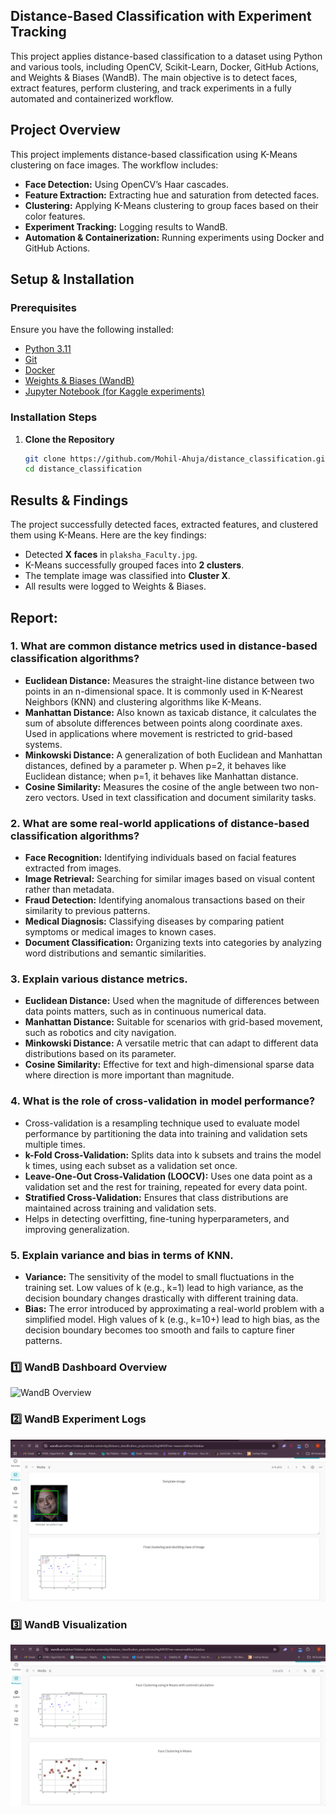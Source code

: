 ## Distance-Based Classification with Experiment Tracking

This project applies distance-based classification to a dataset using Python and various tools, including OpenCV, Scikit-Learn, Docker, GitHub Actions, and Weights & Biases (WandB). The main objective is to detect faces, extract features, perform clustering, and track experiments in a fully automated and containerized workflow.

## Project Overview

This project implements distance-based classification using K-Means clustering on face images. The workflow includes:

- **Face Detection:** Using OpenCV’s Haar cascades.
- **Feature Extraction:** Extracting hue and saturation from detected faces.
- **Clustering:** Applying K-Means clustering to group faces based on their color features.
- **Experiment Tracking:** Logging results to WandB.
- **Automation & Containerization:** Running experiments using Docker and GitHub Actions.

## Setup & Installation

### Prerequisites

Ensure you have the following installed:

- [Python 3.11](https://www.python.org/downloads/)
- [Git](https://git-scm.com/downloads)
- [Docker](https://www.docker.com/products/docker-desktop)
- [Weights &amp; Biases (WandB)](https://wandb.ai/site)
- [Jupyter Notebook (for Kaggle experiments)](https://jupyter.org/install)

### Installation Steps

1. **Clone the Repository**
   ```bash
   git clone https://github.com/Mohil-Ahuja/distance_classification.git
   cd distance_classification
   ```

## Results & Findings

The project successfully detected faces, extracted features, and clustered them using K-Means. Here are the key findings:

- Detected **X faces** in `plaksha_Faculty.jpg`.
- K-Means successfully grouped faces into **2 clusters**.
- The template image was classified into **Cluster X**.
- All results were logged to Weights & Biases.

## Report:

### 1. What are common distance metrics used in distance-based classification algorithms?

- **Euclidean Distance:** Measures the straight-line distance between two points in an n-dimensional space. It is commonly used in K-Nearest Neighbors (KNN) and clustering algorithms like K-Means.
- **Manhattan Distance:** Also known as taxicab distance, it calculates the sum of absolute differences between points along coordinate axes. Used in applications where movement is restricted to grid-based systems.
- **Minkowski Distance:** A generalization of both Euclidean and Manhattan distances, defined by a parameter p. When p=2, it behaves like Euclidean distance; when p=1, it behaves like Manhattan distance.
- **Cosine Similarity:** Measures the cosine of the angle between two non-zero vectors. Used in text classification and document similarity tasks.

### 2. What are some real-world applications of distance-based classification algorithms?

- **Face Recognition:** Identifying individuals based on facial features extracted from images.
- **Image Retrieval:** Searching for similar images based on visual content rather than metadata.
- **Fraud Detection:** Identifying anomalous transactions based on their similarity to previous patterns.
- **Medical Diagnosis:** Classifying diseases by comparing patient symptoms or medical images to known cases.
- **Document Classification:** Organizing texts into categories by analyzing word distributions and semantic similarities.

### 3. Explain various distance metrics.

- **Euclidean Distance:** Used when the magnitude of differences between data points matters, such as in continuous numerical data.
- **Manhattan Distance:** Suitable for scenarios with grid-based movement, such as robotics and city navigation.
- **Minkowski Distance:** A versatile metric that can adapt to different data distributions based on its parameter.
- **Cosine Similarity:** Effective for text and high-dimensional sparse data where direction is more important than magnitude.

### 4. What is the role of cross-validation in model performance?

- Cross-validation is a resampling technique used to evaluate model performance by partitioning the data into training and validation sets multiple times.
- **k-Fold Cross-Validation:** Splits data into k subsets and trains the model k times, using each subset as a validation set once.
- **Leave-One-Out Cross-Validation (LOOCV):** Uses one data point as a validation set and the rest for training, repeated for every data point.
- **Stratified Cross-Validation:** Ensures that class distributions are maintained across training and validation sets.
- Helps in detecting overfitting, fine-tuning hyperparameters, and improving generalization.

### 5. Explain variance and bias in terms of KNN.

- **Variance:** The sensitivity of the model to small fluctuations in the training set. Low values of k (e.g., k=1) lead to high variance, as the decision boundary changes drastically with different training data.
- **Bias:** The error introduced by approximating a real-world problem with a simplified model. High values of k (e.g., k=10+) lead to high bias, as the decision boundary becomes too smooth and fails to capture finer patterns.




### 1️⃣ WandB Dashboard Overview

![WandB Overview]()


### 2️⃣ WandB Experiment Logs
![WandB Experiment Logs](https://github.com/Vaibhav-30-12/distance_classification/blob/main/IMAGES/d2.png)

### 3️⃣ WandB Visualization
![WandB Visualization](https://github.com/Vaibhav-30-12/distance_classification/blob/main/IMAGES/d3.png)

